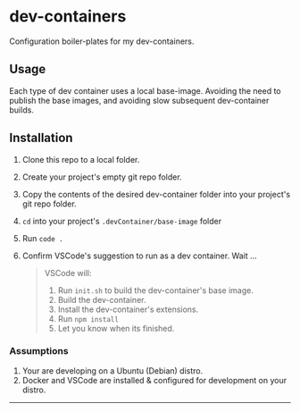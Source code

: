# dev-containers

Configuration boiler-plates for my dev-containers.

## Usage

Each type of dev container uses a local base-image. Avoiding the need to publish the base images, and avoiding slow subsequent dev-container builds.

## Installation

1. Clone this repo to a local folder.
2. Create your project's empty git repo folder.
3. Copy the contents of the desired dev-container folder into your project's git repo folder.
4. `cd` into your project's `.devContainer/base-image` folder
5. Run `code .`
6. Confirm VSCode's suggestion to run as a dev container. Wait ...

    >VSCode will:
    >1. Run `init.sh` to build the dev-container's base image.
    >2. Build the dev-container.
    >3. Install the dev-container's extensions.
    >4. Run `npm install`
    >5. Let you know when its finished.

### Assumptions

1. Your are developing on a Ubuntu (Debian) distro.
2. Docker and VSCode are installed & configured for development on your distro.

----

